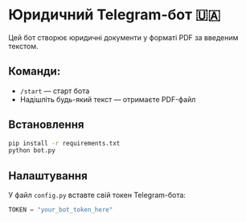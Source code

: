 
# Юридичний Telegram-бот 🇺🇦

Цей бот створює юридичні документи у форматі PDF за введеним текстом.

## Команди:
- `/start` — старт бота
- Надішліть будь-який текст — отримаєте PDF-файл

## Встановлення

```bash
pip install -r requirements.txt
python bot.py
```

## Налаштування
У файл `config.py` вставте свій токен Telegram-бота:

```python
TOKEN = "your_bot_token_here"
```
